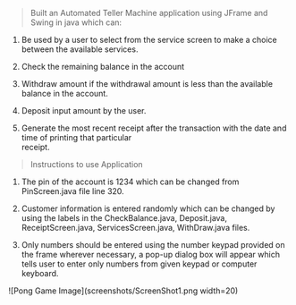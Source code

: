  > Built an Automated Teller Machine application using JFrame and Swing in java which can: 

 1. Be used by a user to select from the service screen to make a choice between the available services.
 
 2. Check the remaining balance in the account 
 
 3. Withdraw amount if the withdrawal amount is less
    than the available balance in the account.
 4. Deposit input amount by the user.
 
 5. Generate the most recent receipt after the
    transaction with the date and time of printing that particular  
    receipt.

> Instructions to use Application

 1. The pin of the account is 1234 which can be changed from PinScreen.java file line 320.
 
 2. Customer information is entered randomly which can be changed by using the labels in the CheckBalance.java, Deposit.java, ReceiptScreen.java, ServicesScreen.java, WithDraw.java files.
 
 3. Only numbers should be entered using the number keypad provided on the frame wherever necessary, a pop-up dialog box will appear which tells user to enter only     numbers from given keypad or computer keyboard.

![Pong Game Image](screenshots/ScreenShot1.png width=20)
